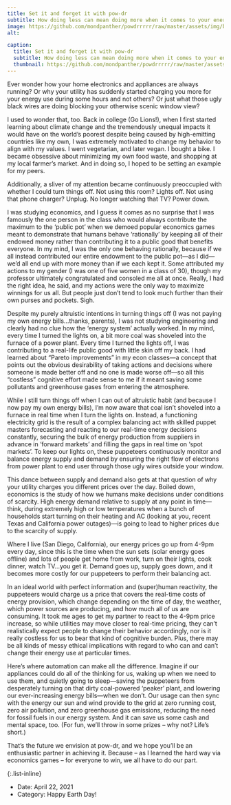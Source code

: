 ```yaml
---
title: Set it and forget it with pow-dr
subtitle: How doing less can mean doing more when it comes to your energy use
image: https://github.com/mondpanther/powdrrrrr/raw/master/assets/img/balance/forposts/flash1.jpg
alt:

caption:
  title: Set it and forget it with pow-dr
  subtitle: How doing less can mean doing more when it comes to your energy use
  thumbnail: https://github.com/mondpanther/powdrrrrr/raw/master/assets/img/balance/forposts/flash1.jpg
---
```


Ever wonder how your home electronics and appliances are always running? Or why your utility has suddenly started charging you more for your energy use during some hours and not others? Or just what those ugly black wires are doing blocking your otherwise scenic window view?

I used to wonder that, too. Back in college (Go Lions!), when I first started learning about climate change and the tremendously unequal impacts it would have on the world’s poorest despite being caused by high-emitting countries like my own, I was extremely motivated to change my behavior to align with my values. I went vegetarian, and later vegan. I bought a bike. I became obsessive about minimizing my own food waste, and shopping at my local farmer’s market. And in doing so, I hoped to be setting an example for my peers.

Additionally, a sliver of my attention became continuously preoccupied with whether I could turn things off. Not using this room? Lights off. Not using that phone charger? Unplug. No longer watching that TV? Power down.

I was studying economics, and I guess it comes as no surprise that I was famously the one person in the class who would always contribute the maximum to the ‘public pot’ when we demoed popular economics games meant to demonstrate that humans behave ‘rationally’ by keeping all of their endowed money rather than contributing it to a public good that benefits everyone. In my mind, I was the only one behaving rationally, because if we all instead contributed our entire endowment to the public pot—as I did—we’d all end up with more money than if we each kept it. Some attributed my actions to my gender (I was one of five women in a class of 30), though my professor ultimately congratulated and consoled me all at once. Really, I had the right idea, he said, and my actions were the only way to maximize winnings for us all. But people just don’t tend to look much further than their own purses and pockets. Sigh.

Despite my purely altruistic intentions in turning things off (I was not paying my own energy bills…thanks, parents), I was not studying engineering and clearly had no clue how the ‘energy system’ actually worked. In my mind, every time I turned the lights on, a bit more coal was shoveled into the furnace of a power plant. Every time I turned the lights off, I was contributing to a real-life public good with little skin off my back. I had learned about “Pareto improvements” in my econ classes—a concept that points out the obvious desirability of taking actions and decisions where someone is made better off and no one is made worse off—so all this “costless” cognitive effort made sense to me if it meant saving some pollutants and greenhouse gases from entering the atmosphere.

While I still turn things off when I can out of altruistic habit (and because I now pay my own energy bills), I’m now aware that coal isn’t shoveled into a furnace in real time when I turn the lights on. Instead, a functioning electricity grid is the result of a complex balancing act with skilled puppet masters forecasting and reacting to our real-time energy decisions constantly, securing the bulk of energy production from suppliers in advance in ‘forward markets’ and filling the gaps in real time on ‘spot markets’. To keep our lights on, these puppeteers continuously monitor and balance energy supply and demand by ensuring the right flow of electrons from power plant to end user through those ugly wires outside your window. 

This dance between supply and demand also gets at that question of why your utility charges you different prices over the day. Boiled down, economics is the study of how we humans make decisions under conditions of scarcity. High energy demand relative to supply at any point in time—think, during extremely high or low temperatures when a bunch of households start turning on their heating and AC (looking at you, recent Texas and California power outages)—is going to lead to higher prices due to the scarcity of supply. 

Where I live (San Diego, California), our energy prices go up from 4-9pm every day, since this is the time when the sun sets (solar energy goes offline) and lots of people get home from work, turn on their lights, cook dinner, watch TV…you get it. Demand goes up, supply goes down, and it becomes more costly for our puppeteers to perform their balancing act.

In an ideal world with perfect information and (super)human reactivity, the puppeteers would charge us a price that covers the real-time costs of energy provision, which change depending on the time of day, the weather, which power sources are producing, and how much all of us are consuming. It took me ages to get my partner to react to the 4-9pm price increase, so while utilities may move closer to real-time pricing, they can’t realistically expect people to change their behavior accordingly, nor is it really costless for us to bear that kind of cognitive burden. Plus, there may be all kinds of messy ethical implications with regard to who can and can’t change their energy use at particular times.

Here’s where automation can make all the difference. Imagine if our appliances could do all of the thinking for us, waking up when we need to use them, and quietly going to sleep—saving the puppeteers from desperately turning on that dirty coal-powered ‘peaker’ plant, and lowering our ever-increasing energy bills—when we don’t. Our usage can then sync with the energy our sun and wind provide to the grid at zero running cost, zero air pollution, and zero greenhouse gas emissions, reducing the need for fossil fuels in our energy system. And it can save us some cash and mental space, too. (For fun, we’ll throw in some prizes – why not? Life’s short.) 

That’s the future we envision at pow-dr, and we hope you’ll be an enthusiastic partner in achieving it. Because – as I learned the hard way via economics games – for everyone to win, we all have to do our part.


{:.list-inline}
- Date: April 22, 2021
- Category: Happy Earth Day!

